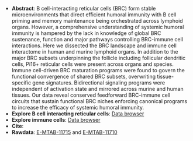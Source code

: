 * **Abstract**:
 B cell-interacting reticular cells (BRC) form stable microenvironments that direct efficient humoral immunity with B cell priming and memory maintenance being orchestrated across lymphoid organs. However, a comprehensive understanding of systemic humoral immunity is hampered by the lack in knowledge of global BRC sustenance, function and major pathways controlling BRC-immune cell interactions. Here we dissected the BRC landscape and immune cell interactome in human and murine lymphoid organs. In addition to the major BRC subsets underpinning the follicle including follicular dendritic cells, Pi16+ reticular cells were present across organs and species. Immune cell-driven BRC maturation programs were found to govern the functional convergence of shared BRC subsets, overwriting tissue-specific gene signatures. Bidirectional signaling programs were independent of activation state and mirrored across murine and human tissues. Our data reveal conserved feedforward BRC-immune cell circuits that sustain functional BRC niches enforcing canonical programs to increase the efficacy of systemic humoral immunity.
* **Explore B cell interacting reticular cells**: [Data browser](http://213.167.225.152:3838/humanBRCbrowser/allBRC/) 
* **Explore immune cells**: [Data browser](http://213.167.225.152:3838/humanBRCbrowser/immCells/) 
* **Cite**: 
* **Rawdata**: [E-MTAB-11715](https://www.ebi.ac.uk/arrayexpress/experiments/E-MTAB-11715/) and [E-MTAB-11710](https://www.ebi.ac.uk/arrayexpress/experiments/E-MTAB-11710/)